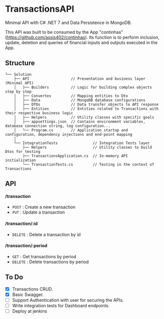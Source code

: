 # TransactionsAPI
Minimal API with C# .NET 7 and Data Persistence in MongoDB. 

This API was built to be consumed by the App "continhas" (https://github.com/assis402/continhas). Its function is to perform inclusion, update, deletion and queries of financial inputs and outputs executed in the App.

## Structure
```
└── Solution
    ├── API                   // Presentation and business layer (Minimal API)
    │   ├── Builders          // Logic for building complex objects step by step
    │   ├── Convertes         // Mapping entities to Dto
    │   ├── Data              // MongoDB database configurations
    │   ├── DTOs              // Data transfer objects to API response 
    │   ├── Entities          // Entities related to Transactions with their respective business logic
    │   ├── Helpers           // Utility classes with specific goals
    │   ├── appsettings.json  // Contains environment variables, database connection string, log configuration...
    │   └── Program.cs        // Application startup and configuration, dependency injections and end-point mapping
    │    
    └── IntegrationTests                // Integration Tests layer 
        ├── Helpers                     // Utility classes to build Dtos for testing
        ├── TransactionsApplication.cs  // In-memory API initialization
        └── TransactionTests.cs         // Testing in the context of Transactions
```

## API

#### /transaction
* `POST` : Create a new transaction
* `PUT` : Update a transaction

#### /transaction/:id
* `DELETE` : Delete a transaction by id

#### /transaction/:period
* `GET` : Get transactions by period
* `DELETE` : Delete transactions by period

## To Do

- [x] Transactions CRUD.
- [x] Basic Swagger.
- [ ] Support Authentication with user for securing the APIs.
- [ ] Write integration tests for Dashboard endpoints.
- [ ] Deploy at jenkins 
